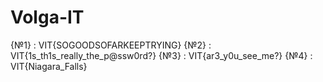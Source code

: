 # Volga-IT
{№1} : VIT{SOGOODSOFARKEEPTRYING}
{№2} : VIT{1s_th1s_really_the_p@ssw0rd?}
{№3} : VIT{ar3_y0u_see_me?}
{№4} : VIT{Niagara_Falls}
